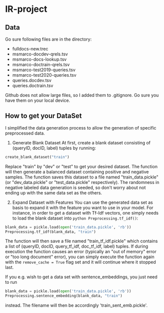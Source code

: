 # IR-project
## Data
Go sure following files are in the directory:    
- fulldocs-new.trec    
- msmarco-docdev-qrels.tsv
- msmarco-docs-lookup.tsv
- msmarco-doctrain-qrels.tsv
- msmarco-test2019-queries.tsv
- msmarco-test2020-queries.tsv
- queries.docdev.tsv
- queries.doctrain.tsv

Github does not allow large files, so I added them to .gitignore. Go sure you have them on your local device.

## How to get your DataSet
I simplified the data generation process to allow the generation of specific preprocessed data. 

1. Generate Blank Dataset
At first, create a blank dataset consisting of (queryID, docID, label) tuples by running:
```python
create_blank_dataset("train")
```
Replace "train" by "dev" or "test" to get your desired dataset. The function will then generate a balanced dataset containing positive and negative samples. The function saves this dataset to a file named "train_data.pickle" (or "dev_data.pickle" or "test_data.pickle" respectively). The randomness in negative labeled data generation is seeded, so don't worry about not ending up with the same data set as the others.

2. Expand Dataset with Features
You can use the generated data set as basis to expand it with the feature you want to use in your model. For instance, in order to get a dataset with Tf-Idf vectors, one simply needs to load the blank dataset into ```python Preprocessing.tf_idf()```:
```python
blank_data = pickle.load(open('train_data.pickle', 'rb'))
Preprocessing.tf_idf(blank_data, "train")
```
The function will then save a file named "train_tf_idf.pickle" which contains a list of (queryID, docID, query_tf_idf, doc_tf_idf, label) tuples.
If during execution the function causes an error (typically an "out of memory" error or "too long document" error), you can simply execute the function again with the ``` remove_cache = True ``` flag set and it will continue where it stopped last.

If you e.g. wish to get a data set with sentence_embeddings, you just need to run
```python
blank_data = pickle.load(open('train_data.pickle', 'rb'))
Preprocessing.sentence_embedding(blank_data, "train")
```
instead. The filename will then be accordingly 'train_sent_emb.pickle'.

